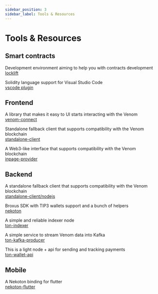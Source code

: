 ```yaml
---
sidebar_position: 3
sidebar_label: Tools & Resources
---
```


# Tools & Resources

## Smart contracts

Development environment aiming to help you with contracts development  
[locklift](https://github.com/broxus/locklift)

Solidity language support for Visual Studio Code  
[vscode plugin](https://marketplace.visualstudio.com/items?itemName=everscale.solidity-support)

## Frontend

A library that makes it easy to UI starts interacting with the Venom  
[venom-connect](https://github.com/web3sp/venom-connect)

Standalone fallback client that supports compatibility with the Venom blockchain  
[standalone-client](https://github.com/broxus/everscale-standalone-client)

A Web3-like interface that supports compatibility with the Venom blockchain  
[inpage-provider](https://github.com/broxus/everscale-inpage-provider)

## Backend

A standalone fallback client that supports compatibility with the Venom blockchain  
[standalone-client/nodejs](https://github.com/broxus/everscale-standalone-client)

Broxus SDK with TIP3 wallets support and a bunch of helpers  
[nekoton](https://github.com/broxus/nekoton)

A simple and reliable indexer node  
[ton-indexer](https://github.com/broxus/ton-indexer)

A simple service to stream Venom data into Kafka  
[ton-kafka-producer](https://github.com/broxus/ton-kafka-producer)

This is a light node + api for sending and tracking payments  
[ton-wallet-api](https://github.com/broxus/ton-wallet-api)

## Mobile

A Nekoton binding for flutter  
[nekoton-flutter](https://github.com/broxus/nekoton-flutter)
